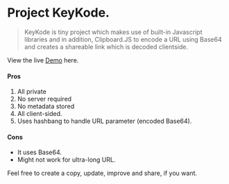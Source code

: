 # Project KeyKode.

> KeyKode is tiny project which makes use of built-in Javascript libraries and in addition, Clipboard.JS to encode a URL using Base64 and creates a shareable link which is decoded clientside. 

View the live [Demo](https://intern0t.github.io/keykode/) here.

#### Pros
1. All private
2. No server required
3. No metadata stored
4. All client-sided.
5. Uses hashbang to handle URL parameter (encoded Base64).

#### Cons
* It uses Base64. 
* Might not work for ultra-long URL.

Feel free to create a copy, update, improve and share, if you want.